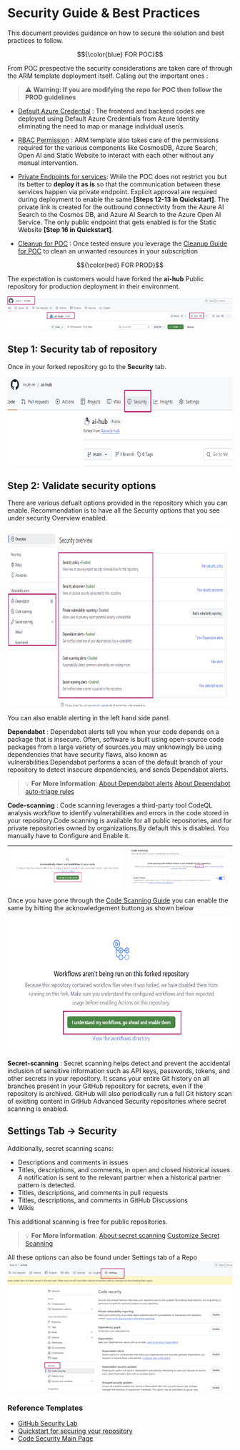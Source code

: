 # Security Guide & Best Practices

This document provides guidance on how to secure the solution and best practices to follow.

$${\color{blue} FOR POC}$$

From POC prespective the security considerations are taken care of through the ARM template deployment itself. Calling out the important ones :

> :warning: **Warning: If you are modifying the repo for POC then follow the PROD guidelines**

* [Default Azure Credential](https://learn.microsoft.com/python/api/azure-identity/azure.identity.defaultazurecredential?view=azure-python) : The frontend and backend codes are deployed using Default Azure Credentials from Azure Identity eliminating the need to map or manage individual user/s.

* [RBAC Permission](https://learn.microsoft.com/azure/role-based-access-control/role-assignments-template) : ARM template also takes care of the permissions required for the various components like CosmosDB, Azure Search, Open AI and Static Website to interact with each other without any manual intervention.

* [Private Endpoints for services](https://learn.microsoft.com/azure/private-link/private-endpoint-overview): While the POC does not restrict you but its better to **deploy it as is** so that the communication between these services happen via private endpoint. Explicit approval are required during deployment to enable the same **[Steps 12-13 in Quickstart]**. The private link is created for the outbound connectivity from the Azure AI Search to the Cosmos DB, and Azure AI Search to the Azure Open AI Service. The only public endpoint that gets enabled is for the Static Website **[Step 16 in Quickstart]**.

* [Cleanup for POC](https://learn.microsoft.com/azure/cloud-adoption-framework/scenarios/cloud-scale-analytics/tutorials/cleanup-instructions) : Once tested ensure you leverage the [Cleanup Guide for POC](06_CleanupPOCResources.md) to clean an unwanted resources in your subscription

$${\color{red} FOR PROD}$$

The expectation is customers would have forked the **ai-hub** Public repository for production deployment in their environment.

 ![AI Hub](../media/04_AIHub.PNG)

## Step 1: Security tab of repository

Once in your forked repository go to the **Security** tab.

<img src='../media/04_RepoSecurity.PNG' width='700' height='200'>

## Step 2: Validate security options

There are various defualt options provided in the repository which you can enable. Recommendation is to have all the Security options that you see under security Overview enabled.

<img src='/media/04_SecurityOptions.PNG' width='850' height='400'>

You can also enable alerting in the left hand side panel.

**Dependabot** : Dependabot alerts tell you when your code depends on a package that is insecure. Often, software is built using open-source code packages from a large variety of sources.you may unknowingly be using dependencies that have security flaws, also known as vulnerabilities.Dependabot performs a scan of the default branch of your repository to detect insecure dependencies, and sends Dependabot alerts. 

> :bulb: **For More Information**: [About Dependabot alerts](https://docs.github.com/code-security/dependabot/dependabot-alerts/about-dependabot-alerts#dependabot-alerts-for-vulnerable-dependencies) [About Dependabot auto-triage rules](https://docs.github.com/code-security/dependabot/dependabot-auto-triage-rules/about-dependabot-auto-triage-rules)

**Code-scanning** : Code scanning leverages a third-party tool CodeQL analysis workflow to identify vulnerabilities and errors in the code stored in your repository.Code scanning is available for all public repositories, and for private repositories owned by organizations.By default this is disabled. You manually have to Configure and Enable it.

| ![Configure](/media/04_Configuring.PNG)|![Enable](/media/04_Enabling.PNG) |
| ----- | ------ |

Once you have gone through the [Code Scanning Guide](https://docs.github.com/code-security/code-scanning/enabling-code-scanning/configuring-default-setup-for-code-scanning) you can enable the same by hitting the acknowledgement buttong as shown below

<img src='/media/04_Acknowledge.PNG' width='600' height='300'>

**Secret-scanning** : Secret scanning helps detect and prevent the accidental inclusion of sensitive information such as API keys, passwords, tokens, and other secrets in your repository. It scans your entire Git history on all branches present in your GitHub repository for secrets, even if the repository is archived. GitHub will also periodically run a full Git history scan of existing content in GitHub Advanced Security repositories where secret scanning is enabled.

## Settings Tab -> Security
Additionally, secret scanning scans:

* Descriptions and comments in issues
* Titles, descriptions, and comments, in open and closed historical issues. A notification is sent to the relevant partner when a historical partner pattern is detected.
* Titles, descriptions, and comments in pull requests
* Titles, descriptions, and comments in GitHub Discussions
* Wikis

This additional scanning is free for public repositories.
> :bulb: **For More Information**: [About secret scanning](https://docs.github.com/enterprise-cloud@latest/code-security/secret-scanning/introduction/about-secret-scanning) [Customize Secret Scanning](https://docs.github.com/enterprise-cloud@latest/code-security/secret-scanning/introduction/about-secret-scanning#customizing-secret-scanning)

All these options can also be found under Settings tab of a Repo
![Setting Tab](../media/04_Settings.PNG)

### Reference Templates

* [GitHub Security Lab](https://securitylab.github.com/)
* [Quickstart for securing your repository](https://docs.github.com/code-security/getting-started/quickstart-for-securing-your-repository)
* [Code Security Main Page](https://docs.github.com/code-security)